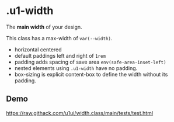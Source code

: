 # .u1-width

The **main width** of your design.

This class has a max-width of `var(--width)`.

- horizontal centered
- default paddings left and right of `1rem`
- padding adds spacing of save area `env(safe-area-inset-left)`
- nested elements using `.u1-width` have no padding.
- box-sizing is explicit content-box to define the width without its padding.

## Demo
https://raw.githack.com/u1ui/width.class/main/tests/test.html  
